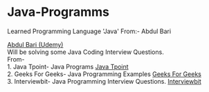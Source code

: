 # Java-Programms
<p>
Learned Programming Language 'Java' From:- Abdul Bari
</p>
<a href="https://www.udemy.com/course/java-se-programming/?couponCode=LETSLEARNNOWPP" target="_blank">Abdul Bari (Udemy)</a>
<br>
Will be solving some Java Coding Interview Questions.
<br>
From- <br>
1. Java Tpoint- Java Programs  
<a href="https://www.javatpoint.com/java-programs" target="_blank">Java Tpoint</a>
<br>
2. Geeks For Geeks- Java Programming Examples 
<a href="https://www.geeksforgeeks.org/java-programming-examples/" target="_blank">Geeks For Geeks</a>
<br>
3. Interviewbit- Java Programming Interview Questions.
<a href="https://www.interviewbit.com/java-programming-interview-questions/" target="_blank">Interviewbit</a>
<br>



